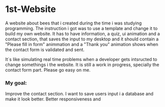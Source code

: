 # 1st-Website
<p>A website about bees that i created during the time i was studying programming. The instruction i got was to use a template and change it to build my own website. It has to have information, a quiz, ui animation and a contact section, that saves the input to my desktop and it should contain a "Please fill in form" animmation and a "Thank you"  animation shows when the contact form is validated and sent. </p>
It´s like simulating real time problems when a developer gets intsructed to change somethings i the website. 
It is still a work in progress, specially the contact form part. Please go easy on me.

<h3>My goal: </h3>
Improve the contact section. I want to save users input i a database and make it look better.
Better responsiveness and 
